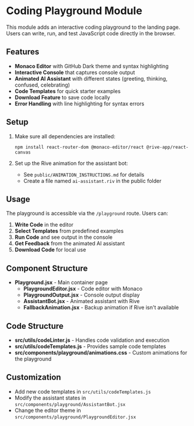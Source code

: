 # Coding Playground Module

This module adds an interactive coding playground to the landing page. Users can write, run, and test JavaScript code directly in the browser.

## Features

- **Monaco Editor** with GitHub Dark theme and syntax highlighting
- **Interactive Console** that captures console output
- **Animated AI Assistant** with different states (greeting, thinking, confused, celebrating)
- **Code Templates** for quick starter examples
- **Download Feature** to save code locally
- **Error Handling** with line highlighting for syntax errors

## Setup

1. Make sure all dependencies are installed:
   ```
   npm install react-router-dom @monaco-editor/react @rive-app/react-canvas
   ```

2. Set up the Rive animation for the assistant bot:
   - See `public/ANIMATION_INSTRUCTIONS.md` for details
   - Create a file named `ai-assistant.riv` in the public folder

## Usage

The playground is accessible via the `/playground` route. Users can:

1. **Write Code** in the editor
2. **Select Templates** from predefined examples
3. **Run Code** and see output in the console
4. **Get Feedback** from the animated AI assistant
5. **Download Code** for local use

## Component Structure

- **Playground.jsx** - Main container page
  - **PlaygroundEditor.jsx** - Code editor with Monaco
  - **PlaygroundOutput.jsx** - Console output display
  - **AssistantBot.jsx** - Animated assistant with Rive
  - **FallbackAnimation.jsx** - Backup animation if Rive isn't available

## Code Structure

- **src/utils/codeLinter.js** - Handles code validation and execution
- **src/utils/codeTemplates.js** - Provides sample code templates
- **src/components/playground/animations.css** - Custom animations for the playground

## Customization

- Add new code templates in `src/utils/codeTemplates.js`
- Modify the assistant states in `src/components/playground/AssistantBot.jsx`
- Change the editor theme in `src/components/playground/PlaygroundEditor.jsx`
